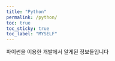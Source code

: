 ```yaml
---
title: "Python"
permalink: /python/
toc: true
toc_sticky: true
toc_label: "MYSELF"
---
```


파이썬을 이용한 개발에서 알게된 정보들입니다
